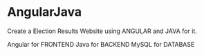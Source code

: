# AngularJava

Create a Election Results Website using ANGULAR and JAVA for it.

Angular for FRONTEND
Java for BACKEND
MySQL for DATABASE

